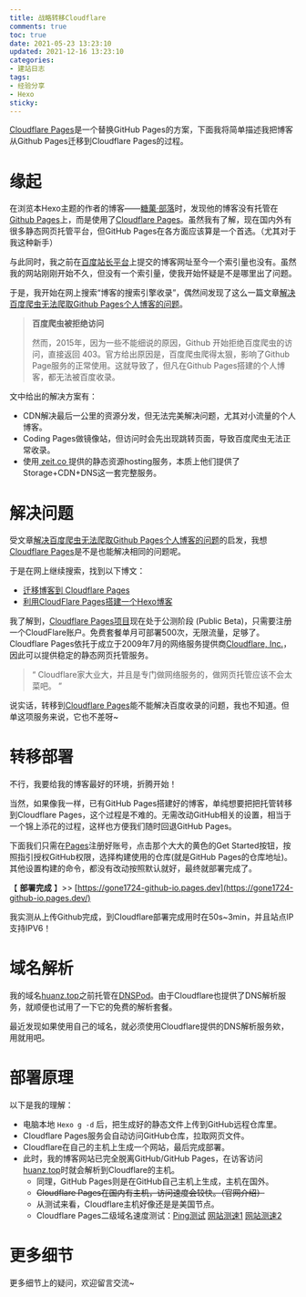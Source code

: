 ```yaml
---
title: 战略转移Cloudflare
comments: true
toc: true
date: 2021-05-23 13:23:10
updated: 2021-12-16 13:23:10
categories:
- 建站日志
tags:
- 经验分享
- Hexo
sticky: 
---
```


[Cloudflare Pages](https://www.cloudflare.com/zh-cn/)是一个替换GitHub Pages的方案，下面我将简单描述我把博客从Github Pages迁移到Cloudflare Pages的过程。
# 缘起

在浏览本Hexo主题的作者的博客——[糖菓·部落](https://candinya.com/)时，发现他的博客没有托管在<a href="https://github.io" target="_blank">Github Pages</a>上，而是使用了<a href="https://pages.cloudflare.com" target="_blank">Cloudflare Pages</a>。虽然我有了解，现在国内外有很多静态网页托管平台，但GitHub Pages在各方面应该算是一个首选。（尤其对于我这种新手）
<!-- more -->

与此同时，我之前在[百度站长平台](https://ziyuan.baidu.com)上提交的博客网址至今一个索引量也没有。虽然我的网站刚刚开始不久，但没有一个索引量，使我开始怀疑是不是哪里出了问题。

于是，我开始在网上搜索“博客的搜索引擎收录”，偶然间发现了这么一篇文章[解决百度爬虫无法爬取Github Pages个人博客的问题](https://zpjiang.me/2020/01/15/let-baidu-index-github-page/)。
> **百度爬虫被拒绝访问**
>
>然而，2015年，因为一些不能细说的原因，Github 开始拒绝百度爬虫的访问，直接返回 403。官方给出原因是，百度爬虫爬得太狠，影响了Github Page服务的正常使用。这就导致了，但凡在Github Pages搭建的个人博客，都无法被百度收录。

文中给出的解决方案有：
-  CDN解决最后一公里的资源分发，但无法完美解决问题，尤其对小流量的个人博客。
-  Coding Pages做镜像站，但访问时会先出现跳转页面，导致百度爬虫无法正常收录。
-  使用[ zeit.co ](https://zeit.co)提供的静态资源hosting服务，本质上他们提供了Storage+CDN+DNS这一套完整服务。

# 解决问题

受文章[解决百度爬虫无法爬取Github Pages个人博客的问题](https://zpjiang.me/2020/01/15/let-baidu-index-github-page/)的启发，我想<a href="https://pages.cloudflare.com" target="_blank">Cloudflare Pages</a>是不是也能解决相同的问题呢。

于是在网上继续搜索，找到以下博文：
- [迁移博客到 Cloudflare Pages](https://yanqiyu.info/2021/03/06/cloudflare-pages/)
- [利用CloudFlare Pages搭建一个Hexo博客](https://blog.794td.me/archives/14.html)

我了解到，<a href="https://pages.cloudflare.com" target="_blank">Cloudflare Pages项目</a>现在处于公测阶段 (Public Beta)，只需要注册一个CloudFlare账户。免费套餐单月可部署500次，无限流量，足够了。Cloudflare Pages依托于成立于2009年7月的网络服务提供商[Cloudflare, Inc.](https://www.cloudflare.com/zh-cn/)，因此可以提供稳定的静态网页托管服务。

>  “ Cloudflare家大业大，并且是专门做网络服务的，做网页托管应该不会太菜吧。 ”

说实话，转移到<a href="https://pages.cloudflare.com" target="_blank">Cloudflare Pages</a>能不能解决百度收录的问题，我也不知道。但单这项服务来说，它也不差呀~

# 转移部署

不行，我要给我的博客最好的环境，折腾开始！

当然，如果像我一样，已有GitHub Pages搭建好的博客，单纯想要把把托管转移到Cloudflare Pages，这个过程是不难的。无需改动GitHub相关的设置，相当于一个锦上添花的过程，这样也方便我们随时回退GitHub Pages。

下面我们只需在[Pages](https://pages.cloudflare.com)注册好账号，点击那个大大的黄色的Get Started按钮，按照指引授权GitHub权限，选择构建使用的仓库(就是GitHub Pages的仓库地址)。其他设置构建的命令，都没有改动按照默认就好，最终就部署完成了。

【 **部署完成** 】>> [https://gone1724-github-io.pages.dev](https://gone1724-github-io.pages.dev/)

我实测从上传Github完成，到Cloudflare部署完成用时在50s~3min，并且站点IP支持IPV6！

# 域名解析

我的域名[huanz.top](https://huanz.top/)之前托管在[DNSPod](https://dnspod.cn)。由于Cloudflare也提供了DNS解析服务，就顺便也试用了一下它的免费的解析套餐。

最近发现如果使用自己的域名，就必须使用Cloudflare提供的DNS解析服务欸，用就用吧。

# 部署原理

以下是我的理解：

- 电脑本地 `Hexo g -d` 后，把生成好的静态文件上传到GitHub远程仓库里。
- Cloudflare Pages服务会自动访问GitHub仓库，拉取网页文件。
- Cloudflare在自己的主机上生成一个网站，最后完成部署。
- 此时，我的博客网站已完全脱离GitHub/GitHub Pages，在访客访问[huanz.top](https://huanz.top/)时就会解析到Cloudflare的主机。
  + 同理，GitHub Pages则是在GitHub自己主机上生成，主机在国外。
  + ~~Cloudflare Pages在国内有主机，访问速度会较快。（官网介绍）~~
  + 从测试来看，Cloudflare主机好像还是是美国节点。
  + Cloudflare Pages二级域名速度测试：[Ping测试](http://ping.chinaz.com/gone1724-github-io.pages.dev) [网站测速1](https://www.ping.cn/http/gone1724-github-io.pages.dev) [网站测速2](http://tool.chinaz.com/speedtest/gone1724-github-io.pages.dev)

# 更多细节

更多细节上的疑问，欢迎留言交流~
